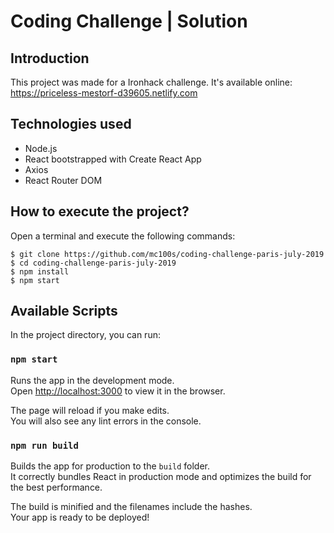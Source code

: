 # Coding Challenge | Solution

## Introduction

This project was made for a Ironhack challenge. It's available online: https://priceless-mestorf-d39605.netlify.com

## Technologies used
- Node.js
- React bootstrapped with Create React App
- Axios
- React Router DOM



## How to execute the project?

Open a terminal and execute the following commands:
```
$ git clone https://github.com/mc100s/coding-challenge-paris-july-2019
$ cd coding-challenge-paris-july-2019
$ npm install
$ npm start
```

## Available Scripts

In the project directory, you can run:

### `npm start`

Runs the app in the development mode.<br>
Open [http://localhost:3000](http://localhost:3000) to view it in the browser.

The page will reload if you make edits.<br>
You will also see any lint errors in the console.

### `npm run build`

Builds the app for production to the `build` folder.<br>
It correctly bundles React in production mode and optimizes the build for the best performance.

The build is minified and the filenames include the hashes.<br>
Your app is ready to be deployed!
